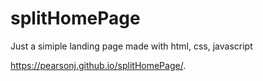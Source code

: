 # splitHomePage

Just a simiple landing page made with html, css, javascript

https://pearsonj.github.io/splitHomePage/.
